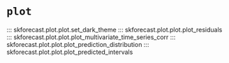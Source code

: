 # `plot`

::: skforecast.plot.plot.set_dark_theme
::: skforecast.plot.plot.plot_residuals
::: skforecast.plot.plot.plot_multivariate_time_series_corr
::: skforecast.plot.plot.plot_prediction_distribution
::: skforecast.plot.plot.plot_predicted_intervals